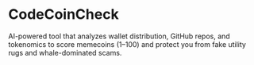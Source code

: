 # CodeCoinCheck
AI-powered tool that analyzes wallet distribution, GitHub repos, and tokenomics to score memecoins (1–100) and protect you from fake utility rugs and whale-dominated scams.
